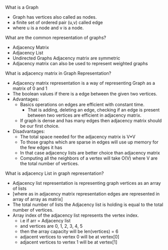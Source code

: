 What is a Graph 
 - Graph has vertices also called as nodes.
 - a finite set of ordered pair (u,v) called edge 
 - where u is a node and v is a node. 

What are the common representation of graphs?
 - Adjacency Matrix 
 - Adjacency List 
 - Undirected Graphs Adjacency matrix are symmetric 
 - Adjacency matrix can also be used to represent weighted graphs 

What is adjacency matrix in Graph Representation?
 - Adjacency matrix representation is a way of representing Graph as a matrix of 0 and 1
 - The boolean values if there is a edge between the given two vertices.
 - Advantages:
   - Basics operations on edges are efficient with constant time. 
     - That is adding, deleting an edge, checking if an edge is present between two vertices are efficient in adjacency matrix.
   - If graph is dense and has many edges then adjacency matrix should be our first choice. 
 - Disadvantages:
   - The total space needed for the adjacency matrix is V*V 
   - To those graphs which are sparse in edges will use up memory for the few edges it has 
   - In that case adjacency lists are better choice than adjacency matrix 
   - Computing all the neighbors of a vertex will take O(V) where V are the total number of vertices. 

What is adjacency List in graph representation? 
 - Adjacency list representation is representing graph vertices as an array of lists
 - [where as in adjacency matrix representation edges are represented in array of array as matrix]
 - The total number of lists the Adjacency list is holding is equal to the total number of vertices. 
 - Array index of the adjacency list represents the vertex index. 
   - i.e if arr = Adjacency list 
   - and vertices are 0, 1, 2, 3, 4, 5
   - then the array capacity will be len(vertices) = 6
   - adjacent vertices to vertex 0 will be at vertex[0]
   - adjacent vertices to vertex 1 will be at vertex[1]
